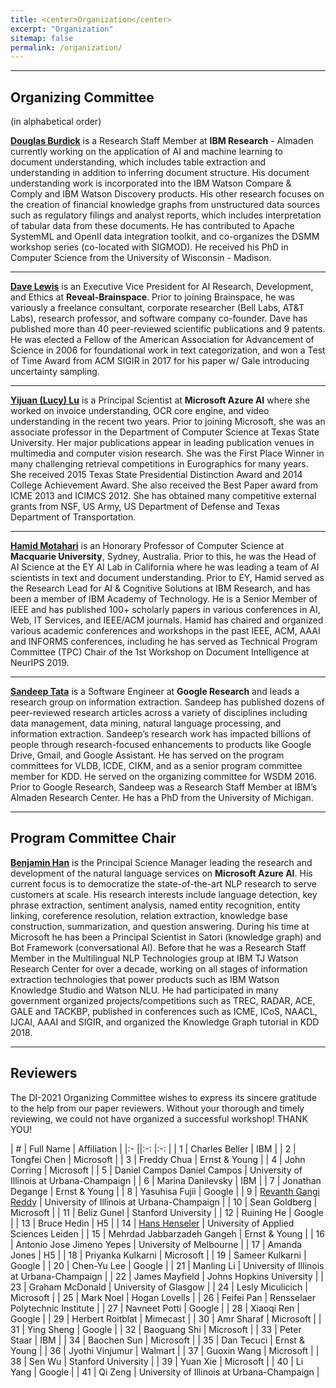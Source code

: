 ```yaml
---
title: <center>Organization</center>
excerpt: "Organization"
sitemap: false
permalink: /organization/
---
```


------

## Organizing Committee
(in alphabetical order)

**[Douglas Burdick](https://researcher.watson.ibm.com/researcher/view.php?person=us-drburdic)** is a Research Staff Member at **IBM Research** - Almaden
currently working on the application of AI and machine learning to
document understanding, which includes table extraction and
understanding in addition to inferring document structure. His
document understanding work is incorporated into the IBM Watson
Compare & Comply and IBM Watson Discovery products. His other research
focuses on the creation of financial knowledge graphs from
unstructured data sources such as regulatory filings and analyst
reports, which includes interpretation of tabular data from these
documents. He has contributed to Apache SystemML and OpenII data
integration toolkit, and co-organizes the DSMM workshop series
(co-located with SIGMOD). He received his PhD in Computer Science from
the University of Wisconsin - Madison. 

------

**[Dave Lewis](https://www.linkedin.com/in/daviddlewis/)** is an Executive Vice President for AI Research,
Development, and Ethics at **Reveal-Brainspace**. Prior to joining
Brainspace, he was variously a freelance consultant, corporate
researcher (Bell Labs, AT&T Labs), research professor, and software
company co-founder. Dave has published more than 40 peer-reviewed
scientific publications and 9 patents. He was elected a Fellow of the
American Association for Advancement of Science in 2006 for
foundational work in text categorization, and won a Test of Time Award
from ACM SIGIR in 2017 for his paper w/ Gale introducing uncertainty
sampling.

------

**[Yijuan (Lucy) Lu](https://www.linkedin.com/in/yijuan-lu-590b426/)** is a Principal Scientist at **Microsoft Azure AI** where she worked on invoice understanding, OCR core engine, and video understanding in the recent two years. Prior to joining Microsoft, she was an associate professor in the Department of Computer Science at Texas State University. Her major publications appear in leading publication venues in multimedia and computer vision research.  She was the First Place Winner in many challenging retrieval competitions in Eurographics for many years. She received 2015 Texas State Presidential Distinction Award and 2014 College Achievement Award. She also received the Best Paper award from ICME 2013 and ICIMCS 2012. She has obtained many competitive external grants from NSF, US Army, US Department of Defense and Texas Department of Transportation.

------

**[Hamid Motahari](https://www.linkedin.com/in/hamidmotahari/)** is an Honorary Professor of Computer Science at
**Macquarie University**, Sydney, Australia. Prior to this, he was the
Head of AI Science at the EY AI Lab in California where he was leading
a team of AI scientists in text and document understanding. Prior to
EY, Hamid served as the Research Lead for AI & Cognitive Solutions at
IBM Research, and has been a member of IBM Academy of Technology. He
is a Senior Member of IEEE and has published 100+ scholarly papers in
various conferences in AI, Web, IT Services, and IEEE/ACM journals.
Hamid has chaired and organized various academic conferences and
workshops in the past IEEE, ACM, AAAI and INFORMS conferences,
including he has served as Technical Program Committee (TPC) Chair of
the 1st Workshop on Document Intelligence at NeurIPS 2019.

------

**[Sandeep Tata](https://research.google/people/SandeepTata/)** is a Software Engineer at **Google Research** and leads a
research group on information extraction.  Sandeep has published
dozens of peer-reviewed research articles across a variety of
disciplines including data management, data mining, natural language
processing, and information extraction. Sandeep’s research work has
impacted billions of people through research-focused enhancements to
products like Google Drive, Gmail, and Google Assistant. He has served
on the program committees for VLDB, ICDE, CIKM, and as a senior
program committee member for KDD. He served on the organizing
committee for WSDM 2016. Prior to Google Research, Sandeep was a
Research Staff Member at IBM’s Almaden Research Center. He has a PhD
from the University of Michigan.

------
## Program Committee Chair

**[Benjamin Han](https://www.linkedin.com/in/benjaminhan/)** is the Principal Science Manager leading the research
and development of the natural language services on **Microsoft Azure
AI**. His current focus is to democratize the
state-of-the-art NLP research to serve customers at scale. His
research interests include language detection, key phrase extraction,
sentiment analysis, named entity recognition, entity linking,
coreference resolution, relation extraction, knowledge base
construction, summarization, and question answering. During his time
at Microsoft he has been a Principal Scientist in Satori (knowledge
graph) and Bot Framework (conversational AI). Before that he was a
Research Staff Member in the Multilingual NLP Technologies group at
IBM TJ Watson Research Center for over a decade, working on all stages
of information extraction technologies that power products such as IBM
Watson Knowledge Studio and Watson NLU. He had participated in many
government organized projects/competitions such as TREC, RADAR, ACE,
GALE and TACKBP, published in conferences such as ICME, ICoS, NAACL,
IJCAI, AAAI and SIGIR, and organized the Knowledge Graph tutorial in
KDD 2018.


------

## Reviewers

The DI-2021 Organizing Committee wishes to express its sincere gratitude to the help from our paper reviewers. Without your thorough and timely reviewing, we could not have organized a successful workshop! THANK YOU!

| # | Full Name | Affiliation |
|:-  ||:-:  |:-:  |
| 1 | Charles Beller | IBM |
| 2 | Tongfei Chen | Microsoft |
| 3 | Freddy Chua | Ernst & Young |
| 4 | John Corring | Microsoft |
| 5 | Daniel Campos Daniel Campos | University of Illinois at Urbana-Champaign |
| 6 | Marina Danilevsky | IBM |
| 7 | Jonathan Degange | Ernst & Young |
| 8 | Yasuhisa Fujii | Google |
| 9 | [Revanth Gangi Reddy](https://gangiswag.github.io) | University of Illinois at Urbana-Champaign |
| 10 | Sean Goldberg | Microsoft |
| 11 | Beliz Gunel | Stanford University |
| 12 | Ruining He | Google |
| 13 | Bruce Hedin | H5 |
| 14 | [Hans Henseler](https://www.linkedin.com/in/henseler/) | University of Applied Sciences Leiden |
| 15 | Mehrdad Jabbarzadeh Gangeh | Ernst & Young |
| 16 | Antonio Jose Jimeno Yepes | University of Melbourne |
| 17 | Amanda Jones | H5 |
| 18 | Priyanka Kulkarni | Microsoft |
| 19 | Sameer Kulkarni | Google |
| 20 | Chen-Yu Lee | Google |
| 21 | Manling Li | University of Illinois at Urbana-Champaign |
| 22 | James Mayfield | Johns Hopkins University |
| 23 | Graham McDonald | University of Glasgow |
| 24 | Lesly Miculicich | Microsoft |
| 25 | Mark Noel | Hogan Lovells |
| 26 | Feifei Pan | Rensselaer Polytechnic Institute |
| 27 | Navneet Potti | Google |
| 28 | Xiaoqi Ren | Google |
| 29 | Herbert Roitblat | Mimecast |
| 30 | Amr Sharaf | Microsoft |
| 31 | Ying Sheng | Google |
| 32 | Baoguang Shi | Microsoft |
| 33 | Peter Staar | IBM |
| 34 | Baochen Sun | Microsoft |
| 35 | Dan Tecuci | Ernst & Young |
| 36 | Jyothi Vinjumur | Walmart |
| 37 | Guoxin Wang | Microsoft |
| 38 | Sen Wu | Stanford University |
| 39 | Yuan Xie | Microsoft |
| 40 | Li Yang | Google |
| 41 | Qi Zeng | University of Illinois at Urbana-Champaign |

